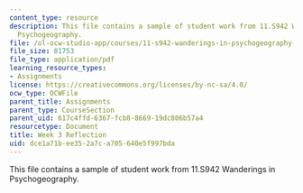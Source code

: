 ```yaml
---
content_type: resource
description: This file contains a sample of student work from 11.S942 Wanderings in
  Psychogeography.
file: /ol-ocw-studio-app/courses/11-s942-wanderings-in-psychogeography-exploring-landscapes-of-history-biography-memory-culture-nature-poetry-surreality-fantasy-and-madness-fall-2020/dce1a71bee352a7ca705640e5f997bda_MIT11_s942f20_shao3.pdf
file_size: 81753
file_type: application/pdf
learning_resource_types:
- Assignments
license: https://creativecommons.org/licenses/by-nc-sa/4.0/
ocw_type: OCWFile
parent_title: Assignments
parent_type: CourseSection
parent_uid: 617c4ffd-6367-fcb8-8669-19dc806b57a4
resourcetype: Document
title: Week 3 Reflection
uid: dce1a71b-ee35-2a7c-a705-640e5f997bda
---
```

This file contains a sample of student work from 11.S942 Wanderings in Psychogeography.